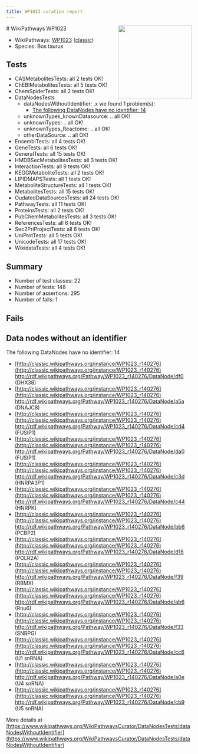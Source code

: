 ```yaml
---
title: WP1023 curation report
---
```


<img style="float: right; width: 200px" src="https://upload.wikimedia.org/wikipedia/commons/thumb/8/83/Wplogo_with_text_500.png/640px-Wplogo_with_text_500.png" />
# WikiPathways WP1023

* WikiPathways: [WP1023](https://wikipathways.org/pathways/WP1023) ([classic](https://classic.wikipathways.org/instance/WP1023))
* Species: Bos taurus
## Tests
* CASMetabolitesTests: all 2 tests OK!
* ChEBIMetabolitesTests: all 5 tests OK!
* ChemSpiderTests: all 2 tests OK!
* DataNodesTests
    * dataNodesWithoutIdentifier: .x we found 1 problem(s):
        * [The following DataNodes have no identifier: 14](#8792c494)
    * unknownTypes_knownDatasource: .. all OK!
    * unknownTypes: .. all OK!
    * unknownTypes_Reactome: .. all OK!
    * otherDataSource: .. all OK!
* EnsemblTests: all 4 tests OK!
* GeneTests: all 6 tests OK!
* GeneralTests: all 15 tests OK!
* HMDBSecMetabolitesTests: all 3 tests OK!
* InteractionTests: all 9 tests OK!
* KEGGMetaboliteTests: all 2 tests OK!
* LIPIDMAPSTests: all 1 tests OK!
* MetaboliteStructureTests: all 1 tests OK!
* MetabolitesTests: all 15 tests OK!
* OudatedDataSourcesTests: all 24 tests OK!
* PathwayTests: all 11 tests OK!
* ProteinsTests: all 2 tests OK!
* PubChemMetabolitesTests: all 3 tests OK!
* ReferencesTests: all 6 tests OK!
* Sec2PriProjectTests: all 6 tests OK!
* UniProtTests: all 5 tests OK!
* UnicodeTests: all 17 tests OK!
* WikidataTests: all 4 tests OK!


## Summary

* Number of test classes: 22
* Number of tests: 148
* Number of assertions: 295
* Number of fails: 1

## Fails

<a name="8792c494" />

## Data nodes without an identifier

The following DataNodes have no identifier: 14

* [http://classic.wikipathways.org/instance/WP1023_r140276](http://classic.wikipathways.org/instance/WP1023_r140276) http://rdf.wikipathways.org/Pathway/WP1023_r140276/DataNode/df0 (DHX38)
* [http://classic.wikipathways.org/instance/WP1023_r140276](http://classic.wikipathways.org/instance/WP1023_r140276) http://rdf.wikipathways.org/Pathway/WP1023_r140276/DataNode/a5a (DNAJC8)
* [http://classic.wikipathways.org/instance/WP1023_r140276](http://classic.wikipathways.org/instance/WP1023_r140276) http://rdf.wikipathways.org/Pathway/WP1023_r140276/DataNode/cd4 (FUSIP1)
* [http://classic.wikipathways.org/instance/WP1023_r140276](http://classic.wikipathways.org/instance/WP1023_r140276) http://rdf.wikipathways.org/Pathway/WP1023_r140276/DataNode/da0 (FUSIP1)
* [http://classic.wikipathways.org/instance/WP1023_r140276](http://classic.wikipathways.org/instance/WP1023_r140276) http://rdf.wikipathways.org/Pathway/WP1023_r140276/DataNode/c3d (HNRPA3P1)
* [http://classic.wikipathways.org/instance/WP1023_r140276](http://classic.wikipathways.org/instance/WP1023_r140276) http://rdf.wikipathways.org/Pathway/WP1023_r140276/DataNode/c44 (HNRPK)
* [http://classic.wikipathways.org/instance/WP1023_r140276](http://classic.wikipathways.org/instance/WP1023_r140276) http://rdf.wikipathways.org/Pathway/WP1023_r140276/DataNode/bb8 (PCBP2)
* [http://classic.wikipathways.org/instance/WP1023_r140276](http://classic.wikipathways.org/instance/WP1023_r140276) http://rdf.wikipathways.org/Pathway/WP1023_r140276/DataNode/d16 (POLR2A)
* [http://classic.wikipathways.org/instance/WP1023_r140276](http://classic.wikipathways.org/instance/WP1023_r140276) http://rdf.wikipathways.org/Pathway/WP1023_r140276/DataNode/f39 (RBMX)
* [http://classic.wikipathways.org/instance/WP1023_r140276](http://classic.wikipathways.org/instance/WP1023_r140276) http://rdf.wikipathways.org/Pathway/WP1023_r140276/DataNode/ab6 (Rnu6)
* [http://classic.wikipathways.org/instance/WP1023_r140276](http://classic.wikipathways.org/instance/WP1023_r140276) http://rdf.wikipathways.org/Pathway/WP1023_r140276/DataNode/f33 (SNRPG)
* [http://classic.wikipathways.org/instance/WP1023_r140276](http://classic.wikipathways.org/instance/WP1023_r140276) http://rdf.wikipathways.org/Pathway/WP1023_r140276/DataNode/cc6 (U1 snRNA)
* [http://classic.wikipathways.org/instance/WP1023_r140276](http://classic.wikipathways.org/instance/WP1023_r140276) http://rdf.wikipathways.org/Pathway/WP1023_r140276/DataNode/a0e (U4 snRNA)
* [http://classic.wikipathways.org/instance/WP1023_r140276](http://classic.wikipathways.org/instance/WP1023_r140276) http://rdf.wikipathways.org/Pathway/WP1023_r140276/DataNode/cb9 (U5 snRNA)


More details at [https://www.wikipathways.org/WikiPathwaysCurator/DataNodesTests/dataNodesWithoutIdentifier](https://www.wikipathways.org/WikiPathwaysCurator/DataNodesTests/dataNodesWithoutIdentifier)

